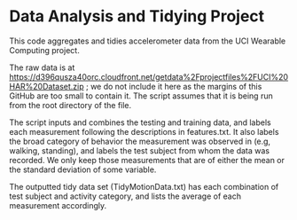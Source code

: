 # Data Analysis and Tidying Project

This code aggregates and tidies accelerometer data from the UCI Wearable Computing project.

The raw data is at https://d396qusza40orc.cloudfront.net/getdata%2Fprojectfiles%2FUCI%20HAR%20Dataset.zip ; we do not include it here as the margins of this GitHub are too small to contain it. The script assumes that it is being run from the root directory of the file.

The script inputs and combines the testing and training data, and labels each measurement following the descriptions in features.txt. It also labels the broad category of behavior the measurement was observed in (e.g, walking, standing), and labels the test subject from whom the data was recorded. We only keep those measurements that are of either the mean or the standard deviation of some variable. 


The outputted tidy data set (TidyMotionData.txt) has each combination of  test subject and activity category, and lists the average of each measurement accordingly. 

